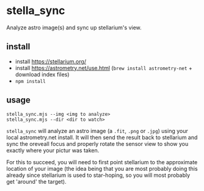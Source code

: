 # stella_sync

Analyze astro image(s) and sync up stellarium's view.

install
---

- install https://stellarium.org/
- install https://astrometry.net/use.html (`brew install astrometry-net` + download index files)
- `npm install`

usage
---
```
stella_sync.mjs --img <img to analyze>
stella_sync.mjs --dir <dir to watch>
```

`stella_sync` will analyze an astro image (a `.fit`, `.png` or `.jpg`) using your local astrometry.net install. It will then send the result back to stellarium and sync the oreveall focus and properly rotate the sensor view to show you exactly where your pictur was taken.

For this to succeed, you will need to first point stellarium to the approximate location of your image (the idea being that you are most probably doing this already since stellarium is used to star-hoping, so you will most probably get 'around' the target).
